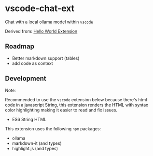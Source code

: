 # vscode-chat-ext

Chat with a local ollama model within `vscode`

Derived from: [Hello World Extension](https://code.visualstudio.com/api/get-started/your-first-extension)

## Roadmap

- Better markdown support (tables)
- add code as context

## Development

Note:

Recommended to use the `vscode` extension below because there's html code in a javascript String, this extension
renders the HTML with syntax color highlighting making it easier to read and fix issues.

- ES6 String HTML

This extension uses the following `npm` packages:

- ollama
- markdown-it (and types)
- highlight.js (and types)
